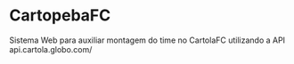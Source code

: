 # CartopebaFC
Sistema Web para auxiliar montagem do time no CartolaFC utilizando a API api.cartola.globo.com/

